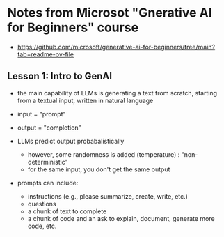 # Notes from Microsot "Gnerative AI for Beginners" course
- https://github.com/microsoft/generative-ai-for-beginners/tree/main?tab=readme-ov-file

## Lesson 1: Intro to GenAI
- the main capability of LLMs is generating a text from scratch, starting from a textual input, written in natural language
- input = "prompt"
- output = "completion"

- LLMs predict output probabalistically
  - however, some randomness is added (temperature) : "non-deterministic"
  - for the same input, you don't get the same output

- prompts can include:
  - instructions (e.g., please summarize, create, write, etc.)
  - questions
  - a chunk of text to complete
  - a chunk of code and an ask to explain, document, generate more code, etc.

